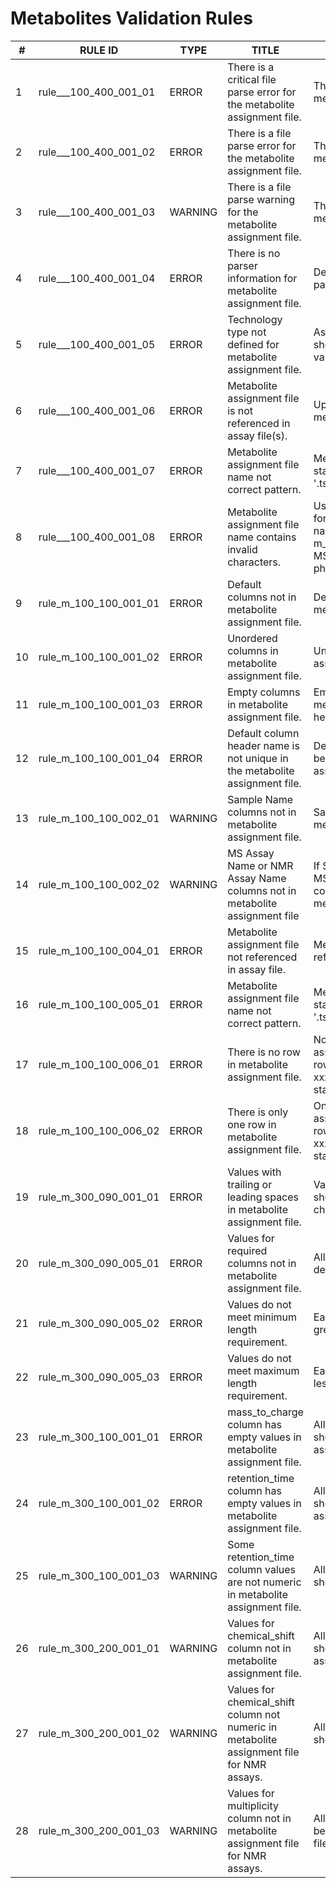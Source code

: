 # Metabolites Validation Rules

| # |RULE ID  | TYPE  | TITLE  | DESCRIPTION |
|---|---------|-------|--------|-------------|
| 1 | rule___100_400_001_01 | ERROR | There is a critical file parse error for the metabolite assignment file. | There is a critical file parse error in the metabolite assignment file. |
| 2 | rule___100_400_001_02 | ERROR | There is a file parse error for the metabolite assignment file. | There is a file parse error for the metabolite assignment file. |
| 3 | rule___100_400_001_03 | WARNING | There is a file parse warning for the metabolite assignment file. | There is a file parse warning for the metabolite assignment file. |
| 4 | rule___100_400_001_04 | ERROR | There is no parser information for metabolite assignment file. | Define metabolite assignment file in parserMessages. |
| 5 | rule___100_400_001_05 | ERROR | Technology type not defined for metabolite assignment file. | Assignment file technology type should be defined to execute file type validation rules. |
| 6 | rule___100_400_001_06 | ERROR | Metabolite assignment file is not referenced in assay file(s). | Update assay files to reference the metabolite assignment or delete it. |
| 7 | rule___100_400_001_07 | ERROR | Metabolite assignment file name not correct pattern. | Metabolite assignment file name must start with 'm_' and have extension '.tsv'. |
| 8 | rule___100_400_001_08 | ERROR | Metabolite assignment file name contains invalid characters. | Use only .-_A-Za-z0-9 characters for an metabolite assignment file name. e.g. m_REQ2025010211233_LC-MS_negative_reverse-phase_metabolite_profiling_v2_maf.tsv |
| 9 | rule_m_100_100_001_01 | ERROR | Default columns not in metabolite assignment file. | Default columns must exist in metabolite assignment file. |
| 10 | rule_m_100_100_001_02 | ERROR | Unordered columns in metabolite assignment file. | Unordered columns in metabolite assignment file. |
| 11 | rule_m_100_100_001_03 | ERROR | Empty columns in metabolite assignment file. | Empty columns must not exist in metabolite assignment file. All column headers should be defined. |
| 12 | rule_m_100_100_001_04 | ERROR | Default column header name is not unique in the metabolite assignment file. | Default column header name should be unique in the metabolite assignment file. |
| 13 | rule_m_100_100_002_01 | WARNING | Sample Name columns not in metabolite assignment file. | Sample Name columns must exist in metabolite assignment file. |
| 14 | rule_m_100_100_002_02 | WARNING | MS Assay Name or NMR Assay Name columns not in metabolite assignment file | If Sample Name columns do not exist, MS Assay Name or NMR Assay Name columns should be defined in metabolite assignment file. |
| 15 | rule_m_100_100_004_01 | ERROR | Metabolite assignment file not referenced in assay file. | Metabolite assignment file must be referenced in assay file. |
| 16 | rule_m_100_100_005_01 | ERROR | Metabolite assignment file name not correct pattern. | Metabolite assignment file name must start with 'm_' and have extension '.tsv'. |
| 17 | rule_m_100_100_006_01 | ERROR | There is no row in metabolite assignment file. | No row is defined in metabolite assignment file. Add more than one row (assignment). Please ensure all xxx, including controls, QCs, standards, etc, are referenced. |
| 18 | rule_m_100_100_006_02 | ERROR | There is only one row in metabolite assignment file. | Only one row is defined in metabolite assignment file. Add more than one row (assignment). Please ensure all xxx, including controls, QCs, standards, etc, are referenced. |
| 19 | rule_m_300_090_001_01 | ERROR | Values with trailing or leading spaces in metabolite assignment file. | Values in metabolite assignment file should not start or end with space characters. |
| 20 | rule_m_300_090_005_01 | ERROR | Values for required columns not in metabolite assignment file. | All required column values should be defined in metabolite assignment file. |
| 21 | rule_m_300_090_005_02 | ERROR | Values do not meet minimum length requirement. | Each row should have a value equal or greater than the minimum length. |
| 22 | rule_m_300_090_005_03 | ERROR | Values do not meet maximum length requirement. | Each row should have a value equal or less than the maximum length. |
| 23 | rule_m_300_100_001_01 | ERROR | mass_to_charge column has empty values in metabolite assignment file. | All 'mass_to_charge' column values should be defined in metabolite assignment file. |
| 24 | rule_m_300_100_001_02 | ERROR | retention_time column has empty values in metabolite assignment file. | All 'retention_time' column values should be defined in metabolite assignment file for LC-MS / GC-MS. |
| 25 | rule_m_300_100_001_03 | WARNING | Some retention_time column values are not numeric in metabolite assignment file. | All 'retention_time' column values should be numeric. |
| 26 | rule_m_300_200_001_01 | WARNING | Values for chemical_shift column not in metabolite assignment file. | All 'chemical_shift' column values should be defined in metabolite assignment file. |
| 27 | rule_m_300_200_001_02 | WARNING | Values for chemical_shift column not numeric in metabolite assignment file for NMR assays. | All 'chemical_shift' column values should be numeric for NMR assays. |
| 28 | rule_m_300_200_001_03 | WARNING | Values for multiplicity column not in metabolite assignment file for NMR assays. | All 'multiplicity' column values should be defined in metabolite assignment file for NMR assays. |

